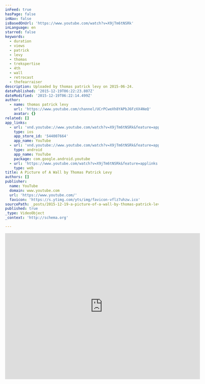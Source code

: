 ```yaml
---
inFeed: true
hasPage: false
inNav: false
isBasedOnUrl: 'https://www.youtube.com/watch?v=X9jTm6tNSRk'
inLanguage: en
starred: false
keywords:
  - duration
  - views
  - patrick
  - levy
  - thomas
  - trekspertise
  - 4th
  - wall
  - retrocast
  - thefearraiser
description: Uploaded by thomas patrick levy on 2015-06-24.
datePublished: '2015-12-19T06:22:23.807Z'
dateModified: '2015-12-19T06:22:14.499Z'
author:
  - name: thomas patrick levy
    url: 'https://www.youtube.com/channel/UCrPCweXh8YAPbJ6FzXX4NeQ'
    avatar: {}
related: []
app_links:
  - url: 'vnd.youtube://www.youtube.com/watch?v=X9jTm6tNSRk&feature=applinks'
    type: ios
    app_store_id: '544007664'
    app_name: YouTube
  - url: 'vnd.youtube://www.youtube.com/watch?v=X9jTm6tNSRk&feature=applinks'
    type: android
    app_name: YouTube
    package: com.google.android.youtube
  - url: 'https://www.youtube.com/watch?v=X9jTm6tNSRk&feature=applinks'
    type: web
title: A Picture of A Wall by Thomas Patrick Levy
authors: []
publisher:
  name: YouTube
  domain: www.youtube.com
  url: 'https://www.youtube.com/'
  favicon: 'https://s.ytimg.com/yts/img/favicon-vflz7uhzw.ico'
sourcePath: _posts/2015-12-19-a-picture-of-a-wall-by-thomas-patrick-levy.md
published: true
_type: VideoObject
_context: 'http://schema.org'

---
```

<iframe src="https://cdn.embedly.com/widgets/media.html?src=https%3A%2F%2Fwww.youtube.com%2Fembed%2FX9jTm6tNSRk%3Ffeature%3Doembed&amp;url=https%3A%2F%2Fwww.youtube.com%2Fwatch%3Fv%3DX9jTm6tNSRk&amp;image=https%3A%2F%2Fi.ytimg.com%2Fvi%2FX9jTm6tNSRk%2Fhqdefault.jpg&amp;key=b7d04c9b404c499eba89ee7072e1c4f7&amp;type=text%2Fhtml&amp;schema=youtube" width="640" height="480" scrolling="no" frameborder="0" allowfullscreen="allowfullscreen" style=""></iframe>